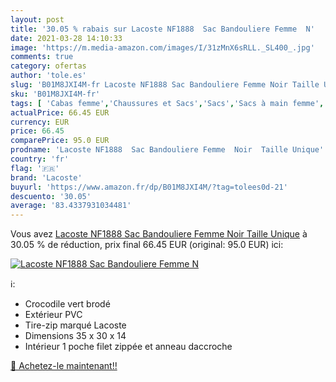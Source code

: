 ```yaml
---
layout: post
title: '30.05 % rabais sur Lacoste NF1888  Sac Bandouliere Femme  N'
date: 2021-03-28 14:10:33
image: 'https://m.media-amazon.com/images/I/31zMnX6sRLL._SL400_.jpg'
comments: true
category: ofertas
author: 'tole.es'
slug: 'B01M8JXI4M-fr Lacoste NF1888 Sac Bandouliere Femme Noir Taille Unique'
sku: 'B01M8JXI4M-fr'
tags: [ 'Cabas femme','Chaussures et Sacs','Sacs','Sacs à main femme','lacoste', ]
actualPrice: 66.45 EUR
currency: EUR
price: 66.45
comparePrice: 95.0 EUR
prodname: 'Lacoste NF1888  Sac Bandouliere Femme  Noir  Taille Unique'
country: 'fr'
flag: '🇫🇷'
brand: 'Lacoste'
buyurl: 'https://www.amazon.fr/dp/B01M8JXI4M/?tag=tolees0d-21'
descuento: '30.05'
average: '83.4337931034481'
---
```


Vous avez [Lacoste NF1888  Sac Bandouliere Femme  Noir  Taille Unique](https://www.amazon.fr/dp/B01M8JXI4M/?tag=tolees0d-21)  à  30.05 % de réduction, prix final  66.45 EUR (original: 95.0 EUR) ici:

[![Lacoste NF1888  Sac Bandouliere Femme  N](https://m.media-amazon.com/images/I/31zMnX6sRLL._SL400_.jpg)](https://www.amazon.fr/dp/B01M8JXI4M/?tag=tolees0d-21)

ℹ️:

- Crocodile vert brodé
- Extérieur PVC
- Tire-zip marqué Lacoste
- Dimensions 35 x 30 x 14
- Intérieur 1 poche filet zippée et anneau daccroche

[🛒 Achetez-le maintenant!!](https://www.amazon.fr/dp/B01M8JXI4M/?tag=tolees0d-21)
